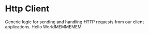 # Http Client

Generic logic for sending and handling HTTP requests from our client applications.
Hello WorldMEMMEMEM
